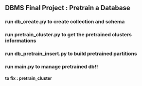 ## DBMS Final Project : Pretrain a Database
### run db_create.py to create collection and schema
### run pretrain_cluster.py to get the pretrained clusters informations
### run db_pretrain_insert.py to build pretrained partitions
### run main.py to manage pretrained db!!


#### to fix : pretrain_cluster